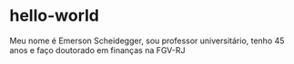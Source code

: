 # hello-world
Meu nome é Emerson Scheidegger, sou professor universitário, tenho 45 anos e faço doutorado em finanças na FGV-RJ
